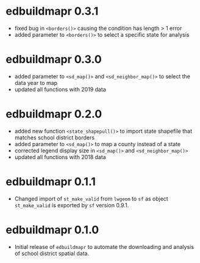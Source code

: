 # edbuildmapr 0.3.1

* fixed bug in `<borders()>` causing the condition has length > 1 error
* added parameter to `<borders()>` to select a specific state for analysis

# edbuildmapr 0.3.0

* added parameter to `<sd_map()>` and `<sd_neighbor_map()>` to select the data year to map
* updated all functions with 2019 data

# edbuildmapr 0.2.0

* added new function `<state_shapepull()>` to import state shapefile that matches school district borders
* added parameter to `<sd_map()>` to map a county instead of a state
* corrected legend display size in `<sd_map()>` and `<sd_neighbor_map()>`
* updated all functions with 2018 data

# edbuildmapr 0.1.1

* Changed import of `st_make_valid` from `lwgeom` to `sf` as object `st_make_valid` is exported by `sf` version 0.9.1.

# edbuildmapr 0.1.0

* Initial release of `edbuildmapr` to automate the downloading and analysis of school district spatial data. 
